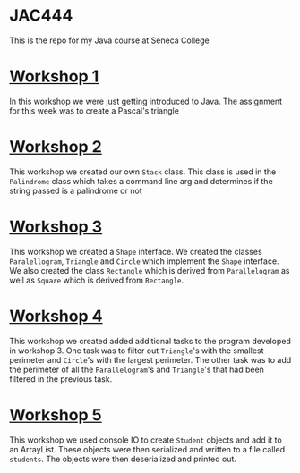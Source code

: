 # JAC444

This is the repo for my Java course at Seneca College

# [Workshop 1](./week1)

In this workshop we were just getting introduced to Java. The assignment for this week was to create a Pascal's triangle

# [Workshop 2](./week2)

This workshop we created our own `Stack` class. This class is used in the `Palindrome` class which takes a command line arg and determines if the string passed is a palindrome or not

# [Workshop 3](./week3)

This workshop we created a `Shape` interface. We created the classes `Paralellogram`, `Triangle` and `Circle` which implement the `Shape` interface. We also created the class `Rectangle` which is derived from `Parallelogram` as well as `Square` which is derived from `Rectangle`.

# [Workshop 4](./week4)

This workshop we created added additional tasks to the program developed in workshop 3. One task was to filter out `Triangle`'s with the smallest perimeter and `Circle`'s with the largest perimeter. The other task was to add the perimeter of all the `Parallelogram`'s and `Triangle`'s that had been filtered in the previous task.

# [Workshop 5](./week5)

This workshop we used console IO to create `Student` objects and add it to an ArrayList. These objects were then serialized and written to a file called `students`. The objects were then deserialized and printed out.
